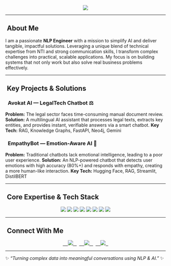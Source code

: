 <p align="center">
  <img src="https://readme-typing-svg.herokuapp.com?size=30&color=36BCF7&center=true&vCenter=true&lines=Yousef+Elgohary+%E2%80%94+NLP+Engineer+%F0%9F%A4%96;Building+AI+Solutions+that+Solve+Real-World+Problems" />
</p>

---

##  About Me
I am a passionate **NLP Engineer** with a mission to simplify AI and deliver tangible, impactful solutions. Leveraging a unique blend of technical expertise from NTI and strong communication skills, I transform complex challenges into practical, scalable applications. My focus is on building systems that not only work but also solve real business problems effectively.

---

##  Key Projects & Solutions

###   Avokat AI — LegalTech Chatbot ⚖️
**Problem:** The legal sector faces time-consuming manual document review.
**Solution:** A multilingual AI assistant that processes legal texts, extracts key entities, and provides instant, verifiable answers via a smart chatbot.
**Key Tech:** RAG, Knowledge Graphs, FastAPI, Neo4j, Gemini

###   EmpathyBot — Emotion-Aware AI 🤖
**Problem:** Traditional chatbots lack emotional intelligence, leading to a poor user experience.
**Solution:** An NLP-powered chatbot that detects user emotions with high accuracy (80%+) and responds with empathy, creating a more human-like interaction.
**Key Tech:** Hugging Face, RAG, Streamlit, DistilBERT

---

##  Core Expertise & Tech Stack

<p align="center">
  <img src="https://img.shields.io/badge/NLP-HuggingFace-yellow?style=for-the-badge&logo=huggingface&logoColor=white"/>
  <img src="https://img.shields.io/badge/LLMs-Gemini-000000?style=for-the-badge&logo=google&logoColor=white"/>
  <img src="https://img.shields.io/badge/RAG-blue?style=for-the-badge"/>
  <img src="https://img.shields.io/badge/Knowledge%20Graph-Neo4j-008C00?style=for-the-badge&logo=neo4j&logoColor=white"/>
  
  <img src="https://img.shields.io/badge/Python-3776AB?style=for-the-badge&logo=python&logoColor=white"/>
  <img src="https://img.shields.io/badge/FastAPI-009688?style=for-the-badge&logo=fastapi"/>
  <img src="https://img.shields.io/badge/LangChain-green?style=for-the-badge"/>
  <img src="https://img.shields.io/badge/Docker-2496ED?style=for-the-badge&logo=docker&logoColor=white"/>
</p>

---

##  Connect With Me
<p align="center">
  <a href="https://linkedin.com/in/yousefelgohary" target="_blank">
     <img src="https://img.shields.io/badge/LinkedIn-0e76a8?style=for-the-badge&logo=linkedin&logoColor=white"/>
   </a>
   <a href="mailto:yusufaljawhari@gmail.com" target="_blank">
     <img src="https://img.shields.io/badge/Gmail-D14836?style=for-the-badge&logo=gmail&logoColor=white"/>
   </a>
   <a href="https://github.com/yousefelgohary" target="_blank">
     <img src="https://img.shields.io/badge/GitHub-333333?style=for-the-badge&logo=github&logoColor=white"/>
   </a>
</p>

---

✨ *“Turning complex data into meaningful conversations using NLP & AI.”* ✨
